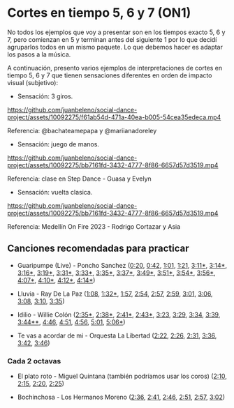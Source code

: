# Cortes en tiempo 5, 6 y 7 (ON1)

No todos los ejemplos que voy a presentar son en los tiempos exacto 5, 6 y 7, pero comienzan en 5 y terminan antes del siguiente 1 por lo que decidí agruparlos todos en un mismo paquete. Lo que debemos hacer es adaptar los pasos a la música.

A continuación, presento varios ejemplos de interpretaciones de cortes en tiempo 5, 6 y 7 que tienen sensaciones diferentes en orden de impacto visual (subjetivo):

- Sensación: 3 giros.

https://github.com/juanbeleno/social-dance-project/assets/10092275/f61ab54d-471a-40ea-b005-54cea35edeca.mp4

Referencia: @bachateamepapa y @mariianadoreley

- Sensación: juego de manos.

https://github.com/juanbeleno/social-dance-project/assets/10092275/bb7161fd-3432-4777-8f86-6657d57d3519.mp4

Referencia: clase en Step Dance - Guasa y Evelyn


- Sensación: vuelta clasica.

https://github.com/juanbeleno/social-dance-project/assets/10092275/bb7161fd-3432-4777-8f86-6657d57d3519.mp4

Referencia: Medellín On Fire 2023 - Rodrigo Cortazar y Asia



## Canciones recomendadas para practicar

- Guaripumpe (Live) - Poncho Sanchez ([0:20](https://youtu.be/bcWoBb82P-I?t=20), [0:42](https://youtu.be/bcWoBb82P-I?t=42), [1:01](https://youtu.be/bcWoBb82P-I?t=61), [1:21](https://youtu.be/bcWoBb82P-I?t=81), [3:11*](https://youtu.be/bcWoBb82P-I?t=191), [3:14*](https://youtu.be/bcWoBb82P-I?t=194), [3:16*](https://youtu.be/bcWoBb82P-I?t=196), [3:19*](https://youtu.be/bcWoBb82P-I?t=199), [3:31*](https://youtu.be/bcWoBb82P-I?t=211), [3:33*](https://youtu.be/bcWoBb82P-I?t=213), [3:35*](https://youtu.be/bcWoBb82P-I?t=215), [3:37*](https://youtu.be/bcWoBb82P-I?t=217), [3:49*](https://youtu.be/bcWoBb82P-I?t=229), [3:51*](https://youtu.be/bcWoBb82P-I?t=231), [3:54*](https://youtu.be/bcWoBb82P-I?t=234), [3:56*](https://youtu.be/bcWoBb82P-I?t=236), [4:07*](https://youtu.be/bcWoBb82P-I?t=247), [4:10*](https://youtu.be/bcWoBb82P-I?t=250), [4:12*](https://youtu.be/bcWoBb82P-I?t=252), [4:14*](https://youtu.be/bcWoBb82P-I?t=254))

- Lluvia - Ray De La Paz ([1:08](https://youtu.be/P_n8VZP2TZ0?t=68), [1:32*](https://youtu.be/P_n8VZP2TZ0?t=92), [1:57](https://youtu.be/P_n8VZP2TZ0?t=117), [2:54](https://youtu.be/P_n8VZP2TZ0?t=174), [2:57](https://youtu.be/P_n8VZP2TZ0?t=177), [2:59](https://youtu.be/P_n8VZP2TZ0?t=179), [3:01](https://youtu.be/P_n8VZP2TZ0?t=181), [3:06](https://youtu.be/P_n8VZP2TZ0?t=186), [3:08](https://youtu.be/P_n8VZP2TZ0?t=188), [3:10](https://youtu.be/P_n8VZP2TZ0?t=190), [3:35](https://youtu.be/P_n8VZP2TZ0?t=215))

- Idilio - Willie Colón ([2:35*](https://youtu.be/az5AXsWVnCc?t=155), [2:38*](https://youtu.be/az5AXsWVnCc?t=158), [2:41*](https://youtu.be/az5AXsWVnCc?t=161), [2:43*](https://youtu.be/az5AXsWVnCc?t=163), [3:23](https://youtu.be/az5AXsWVnCc?t=203), [3:29](https://youtu.be/az5AXsWVnCc?t=209), [3:34](https://youtu.be/az5AXsWVnCc?t=214), [3:39](https://youtu.be/az5AXsWVnCc?t=219), [3:44**](https://youtu.be/az5AXsWVnCc?t=224), [4:46](https://youtu.be/az5AXsWVnCc?t=286), [4:51](https://youtu.be/az5AXsWVnCc?t=291), [4:56](https://youtu.be/az5AXsWVnCc?t=296), [5:01](https://youtu.be/az5AXsWVnCc?t=301), [5:06*](https://youtu.be/az5AXsWVnCc?t=306))

- Te vas a acordar de mi - Orquesta La Libertad ([2:22](https://youtu.be/n5iS3TFlQFM?t=142), [2:26](https://youtu.be/n5iS3TFlQFM?t=146), [2:31](https://youtu.be/n5iS3TFlQFM?t=151), [3:36](https://youtu.be/n5iS3TFlQFM?t=216), [3:42](https://youtu.be/n5iS3TFlQFM?t=222), [3:46](https://youtu.be/n5iS3TFlQFM?t=226))

### Cada 2 octavas
- El plato roto - Miguel Quintana (también podríamos usar los coros) ([2:10](https://youtu.be/YZ2YDy9v4Nw?si=5Gh7Jpo1nEH04HU2&t=130), [2:15](https://youtu.be/YZ2YDy9v4Nw?si=CkHjgfpauFH2_Ish&t=135), [2:20](https://youtu.be/YZ2YDy9v4Nw?si=blPrHzNFMbDYR0KK&t=140), [2:25](https://youtu.be/YZ2YDy9v4Nw?si=sgmq-ouYk9DEXpcC&t=145))

- Bochinchosa - Los Hermanos Moreno ([2:36](https://youtu.be/0FJ85dWShKo?si=mtawovU28vQ3Izmv&t=156), [2:41](https://youtu.be/0FJ85dWShKo?si=ji5UGuA7Eammf06k&t=161), [2:46](https://youtu.be/0FJ85dWShKo?si=37wotEvtK0CLJVTL&t=166), [2:51](https://youtu.be/0FJ85dWShKo?si=lmp8cMhqNRIIrWgq&t=171), [2:57](https://youtu.be/0FJ85dWShKo?si=IshstSgMSR0CqBrO&t=177), [3:02](https://youtu.be/0FJ85dWShKo?si=avbdnR08XvLFZq-n&t=182))

